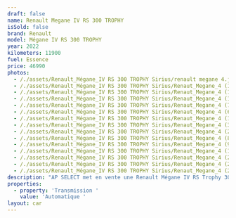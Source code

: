 ```yaml
---
draft: false
name: Renault Megane IV RS 300 TROPHY
isSold: false
brand: Renault
model: Mégane IV RS 300 TROPHY
year: 2022
kilometers: 11900
fuel: Essence
price: 46990
photos:
  - /./assets/Renault_Mégane_IV RS 300 TROPHY Sirius/renault megane 4.jpg
  - /./assets/Renault_Mégane_IV RS 300 TROPHY Sirius/Renaut_Megane_4 (19).jpg
  - /./assets/Renault_Mégane_IV RS 300 TROPHY Sirius/Renaut_Megane_4 (16).jpg
  - /./assets/Renault_Mégane_IV RS 300 TROPHY Sirius/Renaut_Megane_4 (18).jpg
  - /./assets/Renault_Mégane_IV RS 300 TROPHY Sirius/Renaut_Megane_4 (7).jpg
  - /./assets/Renault_Mégane_IV RS 300 TROPHY Sirius/Renaut_Megane_4 (6).jpg
  - /./assets/Renault_Mégane_IV RS 300 TROPHY Sirius/Renaut_Megane_4 (1).jpg
  - /./assets/Renault_Mégane_IV RS 300 TROPHY Sirius/Renaut_Megane_4 (3).jpg
  - /./assets/Renault_Mégane_IV RS 300 TROPHY Sirius/Renaut_Megane_4 (2).jpg
  - /./assets/Renault_Mégane_IV RS 300 TROPHY Sirius/Renaut_Megane_4 (8).jpg
  - /./assets/Renault_Mégane_IV RS 300 TROPHY Sirius/Renaut_Megane_4 (9).jpg
  - /./assets/Renault_Mégane_IV RS 300 TROPHY Sirius/Renaut_Megane_4 (13).jpg
  - /./assets/Renault_Mégane_IV RS 300 TROPHY Sirius/Renaut_Megane_4 (20).jpg
  - /./assets/Renault_Mégane_IV RS 300 TROPHY Sirius/Renaut_Megane_4 (23).jpg
  - /./assets/Renault_Mégane_IV RS 300 TROPHY Sirius/Renaut_Megane_4 (22).jpg
description: "AP SELECT met en vente une Renault Mégane IV RS Trophy 300ch EDC.\n\nModèle du 03/2022 avec 11900km.\n\nCouleur Jaune Sirius, intérieur RS Alcantara \n \nVéhicule origine France \U0001F1EB\U0001F1F7 de première main.\n\nVéhicule avec carnet complet Renault et historique limpide. \n\nVendu avec une garantie 12 mois.\n\nDernier service Renault au 02/2025 à 10 000km. \n\nÉquipements et options : \n- Boîte EDC \n- RS Monitor \n- Châssis CUP\n- Toit panoramique \n- Régulateur adaptatif ACC \n- Car play \n- Chargeur induction \n- Sellerie Alcantara \n- Sièges Chauffants \n- Affichage Tête haute HUD\n- Sélecteur RS Mode\n- Caméra de recul \n- Pack éclairage intérieur \n- Seuils de portes rétro éclairés \n- Keyless accès et démarrage confort \n- Jantes 19 pouces JEREZ\n- Phares adaptive Bi Led   \n- Controle automatique des feux de route \n- Parc distance contrôle PDC avant et arrière \n  - Interface Bluetooth avec fonction streaming audio\n- Connexion Ipod et USB\n- Volant sport multifonctions\n- Affichage multifonctions plus\n- Climatisation \n- Éclairage et essuie-glaces automatique \n- Rétroviseurs int / ext Electrochrome\n- Éclairage d ambiance \n \nDisponible et visible sur RDV pour acheteur sérieux.\n\nPossibilité d'une garantie 3, 6 ou 12 mois en supplément.\n\nRéalisation des démarches d'immatriculation. \n\nAP SELECT c'est des solutions de courtage et conciergerie sur mesure pour profiter librement de sa passion et de son patrimoine.\n\nPrenez le volant, AP SELECT s'occupe\_du\_reste."
properties:
  - property: 'Transmission '
    value: 'Automatique '
layout: car
---
```


